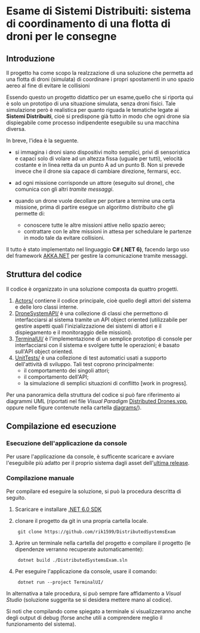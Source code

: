 # Esame di Sistemi Distribuiti: sistema di coordinamento di una flotta di droni per le consegne

## Introduzione

Il progetto ha come scopo la realzzazione di una soluzione che permetta ad una flotta di droni (simulata) di coordinare i propri spostamenti in uno spazio aereo al fine di evitare le collisioni 

Essendo questo un progetto didattico per un esame,quello che si riporta qui è solo un prototipo di una situazione simulata, senza droni fisici. Tale simulazione però è realistica per quanto riguada le tematiche legate ai **Sistemi Distribuiti**, cioè si predispone già tutto in modo che ogni drone sia dispiegabile come processo indipendente eseguibile su una macchina diversa.

In breve, l'idea è la seguente.

- si immagina i droni siano dispositivi molto semplici, privi di sensoristica e capaci solo di volare ad un altezza fissa (uguale per tutti), velocità costante e in linea retta da un punto A ad un punto B. Non si prevede invece che il drone sia capace di cambiare direzione, fermarsi, ecc.

- ad ogni missione corrisponde un attore (eseguito sul drone), che comunica con gli altri *tramite messaggi*.

- quando un drone vuole decollare per portare a termine una certa missione, prima di partire esegue un algoritmo distribuito che gli permette di:
    - conoscere tutte le altre missioni attive nello spazio aereo;
    - contrattare con le altre missioni in attesa per schedulare le partenze in modo tale da evitare collisioni.

Il tutto è stato implementato nel linguaggio **C\# (.NET 6)**, facendo largo uso del framework [AKKA.NET](https://getakka.net/) per gestire la comunicazione tramite messaggi. 

## Struttura del codice

Il codice è organizzato in una soluzione composta da quattro progetti. 

1. [Actors/](Actors/) contiene il codice principale, cioè quello degli attori del sistema e delle loro classi interne.
2. [DroneSystemAPI/](DroneSystemAPI/) è una collezione di classi che permettono di interfacciarsi al sistema tramite un API object oriented (utilizzabile per gestire aspetti quali l'inizializzazione dei sistemi di attori e il dispiegamento e il monitoraggio delle missioni).
3. [TerminalUI/](TerminalUI/) è l'implementazione di un semplice prototipo di console per interfacciarsi con il sistema e svolgere tutte le operazioni; è basato sull'API object oriented.
4. [UnitTests/](UnitTests/) è una collezione di test automatici usati a supporto dell'attività di sviluppo. Tali test coprono principalmente:
    - il comportamento dei singoli attori;
    - il comportamento dell'API;
    - la simulazione di semplici situazioni di conflitto [work in progress].

Per una panoramica della struttura del codice si può fare riferimento ai diagrammi UML (riportati nel file *Visual Paradigm* [Distributed Drones.vpp](Distributed%20Drones.vpp), oppure nelle figure contenute nella cartella [diagrams/](diagrams/)).

## Compilazione ed esecuzione

### Esecuzione dell'applicazione da console

Per usare l'applicazione da console, è sufficente scaricare e avviare l'eseguibile più adatto per il proprio sistema dagli asset dell'[ultima release](https://github.com/rik1599/DistributedSystemsExam/releases/tag/v1.1.0). 


### Compilazione manuale

Per compilare ed eseguire la soluzione, si può la procedura descritta di seguito.

1. Scaricare e installare [.NET 6.0 SDK](https://dotnet.microsoft.com/en-us/download/dotnet/6.0)

2. clonare il progetto da git in una propria cartella locale.

        git clone https://github.com/rik1599/DistributedSystemsExam

3. Aprire un terminale nella cartella del progetto e compilare il progetto (le dipendenze verranno recuperate automaticamente):

        dotnet build ./DistributedSystemsExam.sln 

4. Per eseguire l'applicazione da console, usare il comando:

        dotnet run --project TerminalUI/

In alternativa a tale procedura, si può sempre fare affidamento a *Visual Studio* (soluzione suggerita se si desidera mettere mano al codice). 

Si noti che compilando come spiegato a terminale si visualizzeranno anche degli output di debug (forse anche utili a comprendere meglio il funzionamento del sistema).


